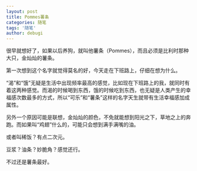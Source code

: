 ```yaml
---
layout: post
title: Pommes薯条
categories: 随笔
tags: '随笔'
author: debugi
---
```


很早就想好了，如果以后养狗，就叫他薯条（Pommes），而且必须是比利时那种大只，金灿灿的薯条。    

第一次想到这个名字就觉得莫名的好，今天走在下班路上，仔细在想为什么。  

“渴”和“饿”无疑是生活中出现频率最高的感觉，比如现在下班路上的我，就同时有着这两种感觉。而渴的时候喝到东西，饿的时候吃到东西，也无疑是人类产生的幸福感次数最多的方式，所以“可乐”和“薯条”这样的名字天生就带有生活幸福感加成属性。  

另外一个原因可能是联想，金灿灿的颜色，不免就能想到阳光之下，草地之上的奔跑。而如果叫“鸡翅”什么的，可能只会想到满手满嘴的油。  

或者叫稀饭？有点二次元。  

豆浆？油条？妙脆角？感觉还行。  

不过还是薯条最好。  

